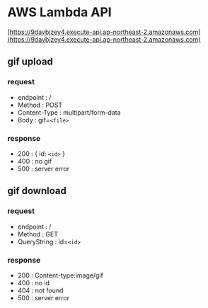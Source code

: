 # AWS Lambda API
[https://9davbjzey4.execute-api.ap-northeast-2.amazonaws.com](https://9davbjzey4.execute-api.ap-northeast-2.amazonaws.com)

## gif upload
### request
- endpoint : /
- Method : POST
- Content-Type : multipart/form-data
- Body : gif=`<file>`

### response
- 200 : { id: `<id>` }
- 400 : no gif
- 500 : server error

## gif download
### request
- endpoint : /
- Method : GET
- QueryString : id=`<id>`

### response
- 200 : Content-type:image/gif
- 400 : no id
- 404 : not found
- 500 : server error